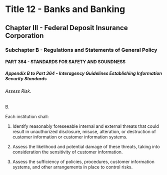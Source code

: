 
# Title 12 - Banks and Banking
## Chapter III - Federal Deposit Insurance Corporation
### Subchapter B - Regulations and Statements of General Policy
#### PART 364 - STANDARDS FOR SAFETY AND SOUNDNESS
##### Appendix B to Part 364 - Interagency Guidelines Establishing Information Security Standards
###### Assess Risk.

B.

Each institution shall:

1. Identify reasonably foreseeable internal and external threats that could result in unauthorized disclosure, misuse, alteration, or destruction of customer information or customer information systems.

2. Assess the likelihood and potential damage of these threats, taking into consideration the sensitivity of customer information.

3. Assess the sufficiency of policies, procedures, customer information systems, and other arrangements in place to control risks.
